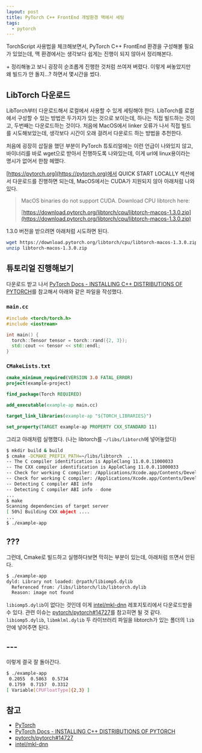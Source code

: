 ```yaml
---
layout: post
title: PyTorch C++ FrontEnd 개발환경 맥에서 세팅
tags:
  - pytorch
---
```


TorchScript 사용법을 체크해보면서, PyTorch C++ FrontEnd 환경을 구성해볼 필요가 있었는데, 맥 환경에서는 생각보다 쉽게는 진행이 되지 않아서 정리해본다.

\+ 정리해놓고 보니 굉장히 순조롭게 진행한 것처럼 쓰여져 버렸다. 이렇게 써놓았지만 왜 빌드가 안 돌지...? 하면서 몇시간을 썼다.

## LibTorch 다운로드

LibTorch부터 다운로드해서 로컬에서 사용할 수 있게 세팅해야 한다. LibTorch를 로컬에서 구성할 수 있는 방법은 두가지가 있는 것으로 보이는데, 하나는 직접 빌드하는 것이고, 두번째는 다운로드하는 것이다. 처음에 MacOS에서 linker 오류가 나서 직접 빌드를 시도해보았는데, 생각보다 시간이 오래 걸려서 다운로드 하는 방법을 추천한다.

처음에 굉장히 삽질을 했던 부분이 PyTorch 튜토리얼에는 이런 언급이 나와있지 않고, 바이너리를 바로 wget으로 받아서 진행하도록 나와있는데, 이게 url에 linux용이라는 명시가 없어서 한참 헤맸다.

[https://pytorch.org](https://pytorch.org)에서 QUICK START LOCALLY 섹션에서 다운로드를 진행하면 되는데, MacOS에서는 CUDA가 지원되지 않아 아래처럼 나와있다.

> MacOS binaries do not support CUDA. Download CPU libtorch here:
>
> [https://download.pytorch.org/libtorch/cpu/libtorch-macos-1.3.0.zip](https://download.pytorch.org/libtorch/cpu/libtorch-macos-1.3.0.zip)

1.3.0 버전을 받으려면 아래처럼 시도하면 된다.

```sh
wget https://download.pytorch.org/libtorch/cpu/libtorch-macos-1.3.0.zip
unzip libtorch-macos-1.3.0.zip
```

## 튜토리얼 진행해보기

다운로드 받고 나서 [PyTorch Docs - INSTALLING C++ DISTRIBUTIONS OF PYTORCH](https://pytorch.org/cppdocs/installing.html#minimal-example)를 참고해서 아래와 같은 파일을 작성했다.

### `main.cc`

```cpp
#include <torch/torch.h>
#include <iostream>

int main() {
  torch::Tensor tensor = torch::rand({2, 3});
  std::cout << tensor << std::endl;
}
```

### `CMakeLists.txt`

```cmake
cmake_minimum_required(VERSION 3.0 FATAL_ERROR)
project(example-project)

find_package(Torch REQUIRED)

add_executable(example-ap main.cc)

target_link_libraries(example-ap "${TORCH_LIBRARIES}")

set_property(TARGET example-ap PROPERTY CXX_STANDARD 11)
```

그리고 아래처럼 실행했다. (나는 libtorch를 `~/libs/libtorch`에 넣어놓았다)

```sh
$ mkdir build & build
$ cmake -DCMAKE_PREFIX_PATH=~/libs/libtorch  ..
-- The C compiler identification is AppleClang 11.0.0.11000033
-- The CXX compiler identification is AppleClang 11.0.0.11000033
-- Check for working C compiler: /Applications/Xcode.app/Contents/Developer/Toolchains/XcodeDefault.xctoolchain/usr/bin/cc
-- Check for working C compiler: /Applications/Xcode.app/Contents/Developer/Toolchains/XcodeDefault.xctoolchain/usr/bin/cc -- works
-- Detecting C compiler ABI info
-- Detecting C compiler ABI info - done
...
$ make
Scanning dependencies of target server
[ 50%] Building CXX object ....
...
$ ./example-app
```

## ???

그런데, Cmake로 빌드하고 실행하다보면 막히는 부분이 있는데, 아래처럼 뜨면서 안된다.

```sh
$ ./example-app
dyld: Library not loaded: @rpath/libiomp5.dylib
  Referenced from: /libs/libtorch/lib/libtorch.dylib
  Reason: image not found
```

`libiomp5.dylib`이 없다는 것인데 이게 [intel/mkl-dnn](https://github.com/intel/mkl-dnn) 레포지토리에서 다운로드받을 수 있다. 관련 이슈는 [pytorch/pytorch#14727](https://github.com/pytorch/pytorch/issues/14727)를 참고히면 될 것 같다. `libiomp5.dylib`, `libmklml.dylib` 두 라이브러리 파일을 libtorch가 있는 폴더의 `lib`안에 넣어주면 된다.

## ---

이렇게 결국 잘 돌아간다.

```sh
$ ./example-app
 0.2055  0.5863  0.5734
 0.1759  0.7157  0.3312
[ Variable[CPUFloatType]{2,3} ]
```

## 참고

* [PyTorch](https://pytorch.org)
* [PyTorch Docs - INSTALLING C++ DISTRIBUTIONS OF PYTORCH](https://pytorch.org/cppdocs/installing.html#minimal-example)
* [pytorch/pytorch#14727](https://github.com/pytorch/pytorch/issues/14727)
* [intel/mkl-dnn](https://github.com/intel/mkl-dnn)
